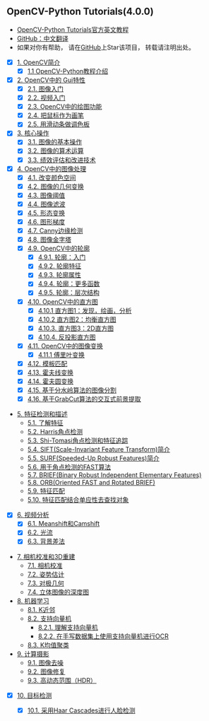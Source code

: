 ## OpenCV-Python Tutorials(4.0.0)
- [OpenCV-Python Tutorials官方英文教程](https://docs.opencv.org/4.0.0/d6/d00/tutorial_py_root.html)
- [GitHub：中文翻译](https://github.com/HLearning/OpenCV-Python-Tutorials)
- 如果对你有帮助， 请在[GitHub](https://github.com/HLearning/OpenCV-Python-Tutorials)上Star该项目， 转载请注明出处。


* [x] [1. OpenCV简介](https://github.com/HLearning/OpenCV-Python-Tutorials/tree/master/1.%20OpenCV%E7%AE%80%E4%BB%8B)
  * [x] [1.1 OpenCV-Python教程介绍](https://github.com/HLearning/OpenCV-Python-Tutorials/tree/master/1.%20OpenCV%E7%AE%80%E4%BB%8B/1.1.%20OpenCV-Python%E6%95%99%E7%A8%8B%E4%BB%8B%E7%BB%8D)
* [x] [2. OpenCV中的 Gui特性]( )
  * [x] [2.1. 图像入门]( )
  * [x] [2.2. 视频入门]( )
  * [x] [2.3. OpenCV中的绘图功能]( )
  * [x] [2.4. 把鼠标作为画笔]( )
  * [x] [2.5. 用滑动条做调色板]( )
* [x] [3. 核心操作]( )
  * [x] [3.1. 图像的基本操作]( )
  * [x] [3.2. 图像的算术运算]( )
  * [x] [3.3. 绩效评估和改进技术]( )
* [x] [4. OpenCV中的图像处理]( )
  * [x] [4.1. 改变颜色空间]( )
  * [x] [4.2. 图像的几何变换]( )
  * [x] [4.3. 图像阈值]( )
  * [x] [4.4. 图像滤波]( )
  * [x] [4.5. 形态变换]( )
  * [x] [4.6. 图形梯度]( )
  * [x] [4.7. Canny边缘检测]( )
  * [x] [4.8. 图像金字塔]( )
  * [x] [4.9. OpenCV中的轮廓]( )
    * [x] [4.9.1. 轮廓：入门]( )
    * [x] [4.9.2. 轮廓特征]( )
    * [x] [4.9.3. 轮廓属性]( )
    * [x] [4.9.4. 轮廓：更多函数]( )
    * [x] [4.9.5. 轮廓：层次结构]( )
  * [x] [4.10. OpenCV中的直方图]( )
    * [x] [4.10.1 直方图1：发现，绘画，分析]( )
    * [x] [4.10.2 直方图2：均衡直方图]( )
    * [x] [4.10.3. 直方图3：2D直方图]( )
    * [x] [4.10.4. 反投影直方图]( )
  * [x] [4.11. OpenCV中的图像变换]( )
    * [x] [4.11.1 傅里叶变换]( )
  * [x] [4.12. 模板匹配]( )
  * [x] [4.13. 霍夫线变换]( )
  * [x] [4.14. 霍夫圆变换]( )
  * [x] [4.15. 基于分水岭算法的图像分割]( )
  * [x] [4.16. 基于GrabCut算法的交互式前景提取]( )
* [5. 特征检测和描述]( )
  * [5.1. 了解特征]( )
  * [5.2. Harris角点检测]( )
  * [5.3. Shi-Tomasi角点检测和特征追踪]( )
  * [5.4. SIFT(Scale-Invariant Feature Transform)简介]( )
  * [5.5. SURF(Speeded-Up Robust Features)简介]()
  * [5.6. 用于角点检测的FAST算法]()
  * [5.7. BRIEF(Binary Robust Independent Elementary Features)]( )
  * [5.8. ORB(Oriented FAST and Rotated BRIEF)]( )
  * [5.9. 特征匹配]( )
  * [5.10. 特征匹配结合单应性去查找对象]()
* [x] [6. 视频分析]( )
  * [x] [6.1. Meanshift和Camshift]( )
  * [x] [6.2. 光流]( )
  * [x] [6.3. 背景差法]( )
* [7. 相机校准和3D重建]( )
  * [7.1. 相机校准]( )
  * [7.2. 姿势估计]( )
  * [7.3. 对极几何]( )
  * [7.4. 立体图像的深度图]( )
* [8. 机器学习]( )
  * [8.1. K近邻]( )
  * [8.2. 支持向量机]( )
    * [8.2.1. 理解支持向量机]( )
    * [8.2.2. 在手写数据集上使用支持向量机进行OCR]( )
  * [8.3. K均值聚类]( )
* [9. 计算摄影]( )
  * [9.1. 图像去噪]( )
  * [9.2. 图像修复]( )
  * [9.3. 高动态范围（HDR）]( )
* [x] [10. 目标检测]( )
  * [x] [10.1. 采用Haar Cascades进行人脸检测]( )

